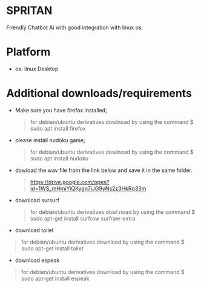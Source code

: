 # SPRITAN
Friendly Chatbot Ai with good integration with linux os.
# Platform
- os: linux Desktop

# Additional downloads/requirements
- Make sure you have firefox installed;

  > for debian/ubuntu derivatives dowlnoad by using the command
  > $ sudo apt install firefox

- please install nudoku game;

  > for debian/ubuntu derivatives dowlnoad by using the command
  >        $ sudo apt install nudoku

- dowload the wav file from the link below and save it in the same folder.

  > https://drive.google.com/open?id=1WS_mHmiYiQKygn7iJG9yNs2z3HkRq33m

- download sursurf

  > for debian/ubuntu derivatives dowl noad by using the command
  >        $ sudo apt-get install surfraw surfraw-extra

-  download toilet

  > for debian/ubuntu derivatives download by using the command
  >        $ sudo apt-get install toilet

-  download espeak

  > for debian/ubuntu derivatives download by using the command
  >        $ sudo apt-get install espeak